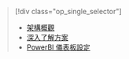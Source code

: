 > [!div class="op_single_selector"]
> * [架構概觀](../articles/machine-learning/cortana-analytics-playbook-vehicle-telemetry.md)
> * [深入了解方案](../articles/machine-learning/cortana-analytics-playbook-vehicle-telemetry-deep-dive.md)
> * [PowerBI 儀表板設定](../articles/machine-learning/cortana-analytics-playbook-vehicle-telemetry-powerbi.md)
> 
> 



<!--HONumber=Nov16_HO3-->



